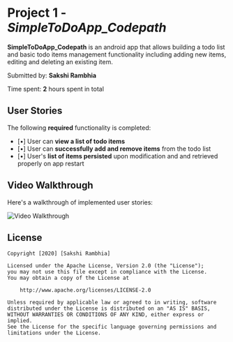 # Project 1 - *SimpleToDoApp_Codepath*

**SimpleToDoApp_Codepath** is an android app that allows building a todo list and basic todo items management functionality including adding new items, editing and deleting an existing item.

Submitted by: **Sakshi Rambhia**

Time spent: **2** hours spent in total

## User Stories

The following **required** functionality is completed:

* [•] User can **view a list of todo items**
* [•] User can **successfully add and remove items** from the todo list
* [•] User's **list of items persisted** upon modification and and retrieved properly on app restart


## Video Walkthrough

Here's a walkthrough of implemented user stories:

<img src='https://i.imgur.com/RxuGvHs.gif' title='Video Walkthrough' width='' alt='Video Walkthrough' />



## License

    Copyright [2020] [Sakshi Rambhia]

    Licensed under the Apache License, Version 2.0 (the "License");
    you may not use this file except in compliance with the License.
    You may obtain a copy of the License at

        http://www.apache.org/licenses/LICENSE-2.0

    Unless required by applicable law or agreed to in writing, software
    distributed under the License is distributed on an "AS IS" BASIS,
    WITHOUT WARRANTIES OR CONDITIONS OF ANY KIND, either express or implied.
    See the License for the specific language governing permissions and
    limitations under the License.

